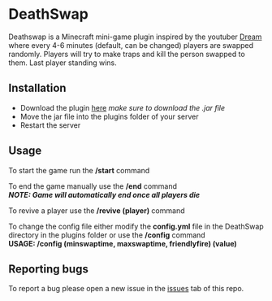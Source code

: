 # DeathSwap
Deathswap is a Minecraft mini-game plugin inspired by the youtuber [Dream](https://youtube.com/dream) where every 4-6 minutes (default, can be changed) players are swapped randomly. Players will try to make traps and kill the person swapped to them. Last player standing wins.

## Installation

- Download the plugin [here](https://github.com/calmguild/deathswap/releases/latest) *make sure to download the .jar file*
- Move the jar file into the plugins folder of your server
- Restart the server

## Usage

To start the game run the **/start** command

To end the game manually use the **/end** command
<br>
***NOTE: Game will automatically end once all players die***

To revive a player use the **/revive (player)** command

To change the config file either modify the **config.yml** file in the DeathSwap directory in the plugins folder or use the **/config** command
<br>
**USAGE: /config (minswaptime, maxswaptime, friendlyfire) (value)**

## Reporting bugs
To report a bug please open a new issue in the [issues](https://github.com/calmguild/deathswap/issues) tab of this repo.
